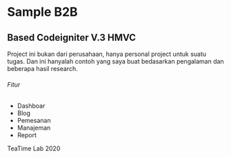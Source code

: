# Sample B2B
## Based Codeigniter V.3 HMVC

Project ini bukan dari perusahaan, hanya personal project untuk suatu tugas. Dan ini hanyalah contoh yang saya buat bedasarkan pengalaman dan beberapa hasil research.

###### Fitur

- Dashboar
- Blog
- Pemesanan
- Manajeman
- Report

TeaTime Lab 2020
